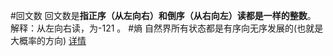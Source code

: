 #回文数
	回文数是**指正序（从左向右）和倒序（从右向左）读都是一样的整数**。 解释：从左向右读，为-121 。
#熵
	自然界所有状态都是有序向无序发展的(也就是大概率的方向)   [详情](https://www.youtube.com/watch?v=084cwqiKzx0)